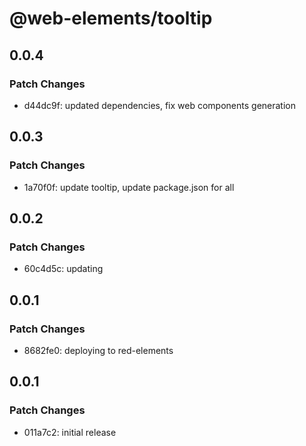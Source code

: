 # @web-elements/tooltip

## 0.0.4

### Patch Changes

- d44dc9f: updated dependencies, fix web components generation

## 0.0.3

### Patch Changes

- 1a70f0f: update tooltip, update package.json for all

## 0.0.2

### Patch Changes

- 60c4d5c: updating

## 0.0.1

### Patch Changes

- 8682fe0: deploying to red-elements

## 0.0.1

### Patch Changes

- 011a7c2: initial release
